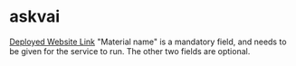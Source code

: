 # askvai 


[Deployed Website Link](https://askviridiumai.azurewebsites.net/)
"Material name" is a mandatory field, and needs to be given for the service to run. The other two fields are optional.
